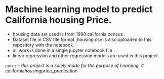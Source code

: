 # Machine learning model to predict California housing Price.

* housing data set used is from 1990 california census .
* Dataset file in CSV file format ,housing.csv is also uploaded to this repository with the notebook.
* all work is done in a single jupyter notebook file .
* linear regression and other regression models are used in this project. 

`note:` - _this project is a solely made for the purpose of Learning._ #   c a l i f o r n i a _ h o u s i n g _ p r i c e _ p r e d i c a t i o n  
 